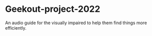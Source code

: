 # Geekout-project-2022
An audio guide for the visually impaired to help them find things more efficiently. 
